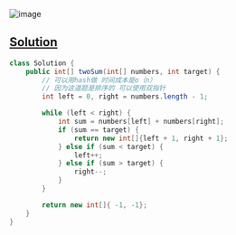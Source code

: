 ![image](https://github.com/kkkkevx/DSA2/assets/108632304/85785586-288b-41bf-83ec-a5192a930a5d)

## [Solution](https://leetcode.cn/problems/two-sum-ii-input-array-is-sorted/description/)

```java
class Solution {
    public int[] twoSum(int[] numbers, int target) {
        // 可以用hash做 时间成本是o（n）
        // 因为这道题是排序的 可以使用双指针
        int left = 0, right = numbers.length - 1;

        while (left < right) {
            int sum = numbers[left] + numbers[right];
            if (sum == target) {
                return new int[]{left + 1, right + 1};
            } else if (sum < target) {
                left++;
            } else if (sum > target) {
                right--;
            }
        }

        return new int[]{ -1, -1};
    }
}
```
